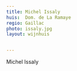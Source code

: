 ```yaml
---
title: Michel Issaly
huis:  Dom. de La Ramaye
regio: Gaillac
photo: issaly.jpg
layout: wijnhuis 


---
```

Michel Issaly



